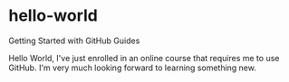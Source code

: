 # hello-world
Getting Started with GitHub Guides

Hello World,
I've just enrolled in an online course that requires me to use GitHub. I'm very much looking forward to learning something new.
